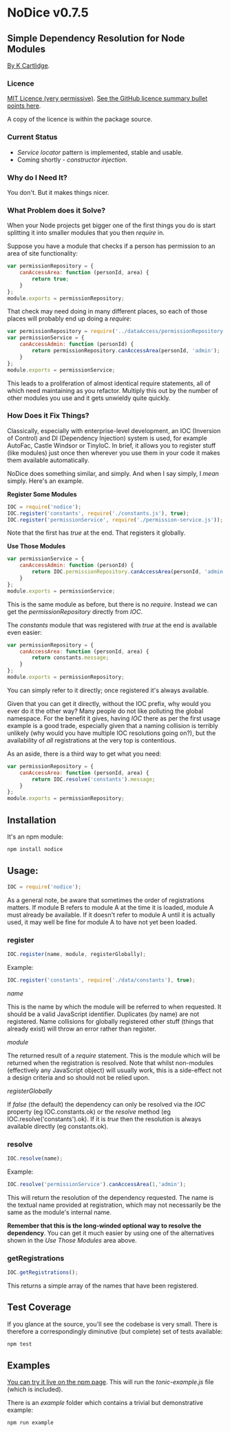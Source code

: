 # NoDice v0.7.5
## Simple Dependency Resolution for Node Modules

[By K Cartlidge](http://www.kcartlidge.com).

### Licence

[MIT Licence (very permissive)](http://opensource.org/licenses/MIT).
[See the GitHub licence summary bullet points here](http://choosealicense.com/licenses/mit/).

A copy of the licence is within the package source.

### Current Status

* *Service locator* pattern is implemented, stable and usable.
* Coming shortly - *constructor injection*.

### Why do I Need It?

You don't. But it makes things nicer.

### What Problem does it Solve?

When your Node projects get bigger one of the first things you do
is start splitting it into smaller modules that you then *require* in.

Suppose you have a module that checks if a person has permission to
an area of site functionality:

``` javascript
var permissionRepository = {
	canAccessArea: function (personId, area) {
		return true;
	}
};
module.exports = permissionRepository;
```

That check may need doing in many different places, so each of those
places will probably end up doing a *require*:

``` javascript
var permissionRepository = require('../dataAccess/permissionRepository.js');
var permissionService = {
	canAccessAdmin: function (personId) {
		return permissionRepository.canAccessArea(personId, 'admin');
	}
};
module.exports = permissionService;
```

This leads to a proliferation of almost identical require statements,
all of which need maintaining as you refactor. Multiply this out by the
number of other modules you use and it gets unwieldy quite quickly.

### How Does it Fix Things?

Classically, especially with enterprise-level development, an IOC
(Inversion of Control) and DI (Dependency Injection) system is used,
for example AutoFac, Castle Windsor or TinyIoC.
In brief, it allows you to register stuff (like modules) just once
then wherever you use them in your code it makes them available
automatically.

NoDice does something similar, and simply. And when I say simply,
I *mean* simply. Here's an example.

**Register Some Modules**

``` javascript
IOC = require('nodice');
IOC.register('constants', require('./constants.js'), true);
IOC.register('permissionService', require('./permission-service.js'));
```

Note that the first has *true* at the end. That registers it globally.

**Use Those Modules**

``` javascript
var permissionService = {
	canAccessAdmin: function (personId) {
		return IOC.permissionRepository.canAccessArea(personId, 'admin');
	}
};
module.exports = permissionService;
```

This is the same module as before, but there is no *require*. Instead
we can get the *permissionRepository* directly from *IOC*.

The *constants* module that was registered with *true* at the end is
available even easier:

``` javascript
var permissionRepository = {
	canAccessArea: function (personId, area) {
		return constants.message;
	}
};
module.exports = permissionRepository;
```

You can simply refer to it directly; once registered it's always
available.

Given that you can get it directly, without the IOC prefix,
why would you ever do it the other way? Many people do not like
polluting the global namespace. For the benefit it gives, having
*IOC* there as per the first usage example is a good trade,
especially given that a naming collision is terribly unlikely
(why would you have multiple IOC resolutions going on?), but the
availability of *all* registrations at the very top is contentious.

As an aside, there is a third way to get what you need:

``` javascript
var permissionRepository = {
	canAccessArea: function (personId, area) {
		return IOC.resolve('constants').message;
	}
};
module.exports = permissionRepository;
```

## Installation

It's an npm module:

``` sh
npm install nodice
```

## Usage:

``` javascript
IOC = require('nodice');
```

As a general note, be aware that sometimes the order of
registrations matters. If module B refers to module A at
the time it is loaded, module A must already be available.
If it doesn't refer to module A until it is actually used,
it may well be fine for module A to have not yet been loaded.

### register

``` javascript
IOC.register(name, module, registerGlobally);
```

Example:

``` javascript
IOC.register('constants', require('./data/constants'), true);
```

*name*

This is the name by which the module will be referred to when
requested. It should be a valid JavaScript identifier.
Duplicates (by name) are not registered.
Name collisions for globally registered other stuff (things that
already exist) will throw an error rather than register.

*module*

The returned result of a *require* statement. This is the module
which will be returned when the registration is resolved.
Note that whilst non-modules (effectively any JavaScript object)
will usually work, this is a side-effect not a design criteria
and so should not be relied upon.

*registerGlobally*

If *false* (the default) the dependency can only be resolved via
the *IOC* property (eg IOC.constants.ok) or the *resolve* method
(eg IOC.resolve('constants').ok). If it is *true* then the resolution
is always available directly (eg constants.ok).

### resolve

``` javascript
IOC.resolve(name);
```

Example:

``` javascript
IOC.resolve('permissionService').canAccessArea(1,'admin');
```

This will return the resolution of the dependency requested.
The name is the textual name provided at registration, which
may not necessarily be the same as the module's internal name.

**Remember that this is the long-winded optional way to resolve
the dependency**. You can get it much easier by using one of the
alternatives shown in the *Use Those Modules* area above.

### getRegistrations

``` javascript
IOC.getRegistrations();
```

This returns a simple array of the names that have been
registered.

## Test Coverage

If you glance at the source, you'll see the codebase is very
small. There is therefore a correspondingly diminutive (but
complete) set of tests available:

``` sh
npm test
```

## Examples

[You can try it live on the npm page](https://www.npmjs.com/package/nodice).
This will run the *tonic-example.js* file (which is included).

There is an *example* folder which contains a trivial but
demonstrative example:

``` sh
npm run example
```
